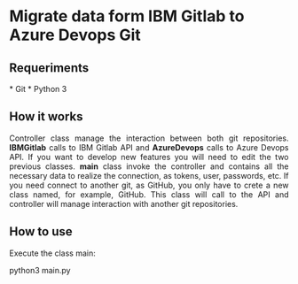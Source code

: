 <h1>Migrate data form IBM Gitlab to Azure Devops Git</h1>
<h2>Requeriments</h2>
* Git
* Python 3
<h2>How it works</h2>
<p align="justify">Controller class manage the interaction between both git repositories. <strong>IBMGitlab</strong> calls to IBM Gitlab API and <strong>AzureDevops</strong> calls to Azure Devops API. If you want to develop new features you will need to edit the two previous classes. <strong>main</strong> class invoke the controller and contains all the necessary data to realize the connection, as tokens, user, passwords, etc. If you need connect to another git, as GitHub, you only have to crete a new class named, for example, GitHub. This class will call to the API and controller will manage interaction with another git repositories.</p>
<h2>How to use</h2>
<p align="justify">Execute the class main:</p>

python3 main.py

